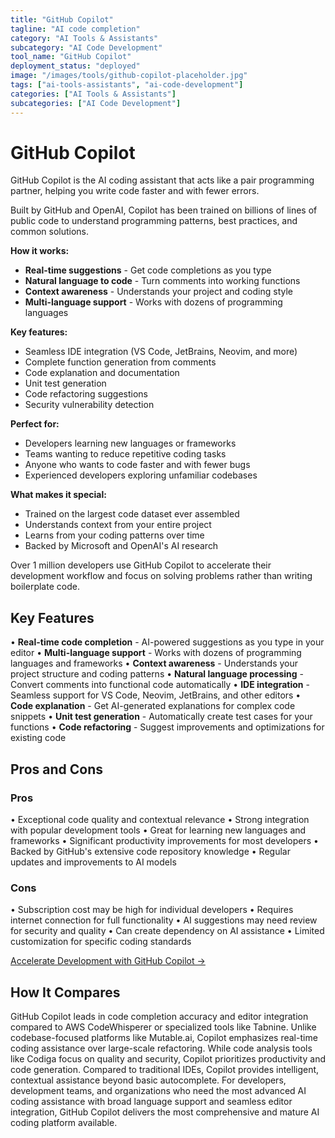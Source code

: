 ```yaml
---
title: "GitHub Copilot"
tagline: "AI code completion"
category: "AI Tools & Assistants"
subcategory: "AI Code Development"
tool_name: "GitHub Copilot"
deployment_status: "deployed"
image: "/images/tools/github-copilot-placeholder.jpg"
tags: ["ai-tools-assistants", "ai-code-development"]
categories: ["AI Tools & Assistants"]
subcategories: ["AI Code Development"]
---
```


# GitHub Copilot

GitHub Copilot is the AI coding assistant that acts like a pair programming partner, helping you write code faster and with fewer errors.

Built by GitHub and OpenAI, Copilot has been trained on billions of lines of public code to understand programming patterns, best practices, and common solutions.

**How it works:**
- **Real-time suggestions** - Get code completions as you type
- **Natural language to code** - Turn comments into working functions
- **Context awareness** - Understands your project and coding style
- **Multi-language support** - Works with dozens of programming languages

**Key features:**
- Seamless IDE integration (VS Code, JetBrains, Neovim, and more)
- Complete function generation from comments
- Code explanation and documentation
- Unit test generation
- Code refactoring suggestions
- Security vulnerability detection

**Perfect for:**
- Developers learning new languages or frameworks
- Teams wanting to reduce repetitive coding tasks
- Anyone who wants to code faster and with fewer bugs
- Experienced developers exploring unfamiliar codebases

**What makes it special:**
- Trained on the largest code dataset ever assembled
- Understands context from your entire project
- Learns from your coding patterns over time
- Backed by Microsoft and OpenAI's AI research

Over 1 million developers use GitHub Copilot to accelerate their development workflow and focus on solving problems rather than writing boilerplate code.

## Key Features

• **Real-time code completion** - AI-powered suggestions as you type in your editor
• **Multi-language support** - Works with dozens of programming languages and frameworks
• **Context awareness** - Understands your project structure and coding patterns
• **Natural language processing** - Convert comments into functional code automatically
• **IDE integration** - Seamless support for VS Code, Neovim, JetBrains, and other editors
• **Code explanation** - Get AI-generated explanations for complex code snippets
• **Unit test generation** - Automatically create test cases for your functions
• **Code refactoring** - Suggest improvements and optimizations for existing code

## Pros and Cons

### Pros
• Exceptional code quality and contextual relevance
• Strong integration with popular development tools
• Great for learning new languages and frameworks
• Significant productivity improvements for most developers
• Backed by GitHub's extensive code repository knowledge
• Regular updates and improvements to AI models

### Cons
• Subscription cost may be high for individual developers
• Requires internet connection for full functionality
• AI suggestions may need review for security and quality
• Can create dependency on AI assistance
• Limited customization for specific coding standards

[Accelerate Development with GitHub Copilot →](https://github.com/features/copilot)

## How It Compares

GitHub Copilot leads in code completion accuracy and editor integration compared to AWS CodeWhisperer or specialized tools like Tabnine. Unlike codebase-focused platforms like Mutable.ai, Copilot emphasizes real-time coding assistance over large-scale refactoring. While code analysis tools like Codiga focus on quality and security, Copilot prioritizes productivity and code generation. Compared to traditional IDEs, Copilot provides intelligent, contextual assistance beyond basic autocomplete. For developers, development teams, and organizations who need the most advanced AI coding assistance with broad language support and seamless editor integration, GitHub Copilot delivers the most comprehensive and mature AI coding platform available.